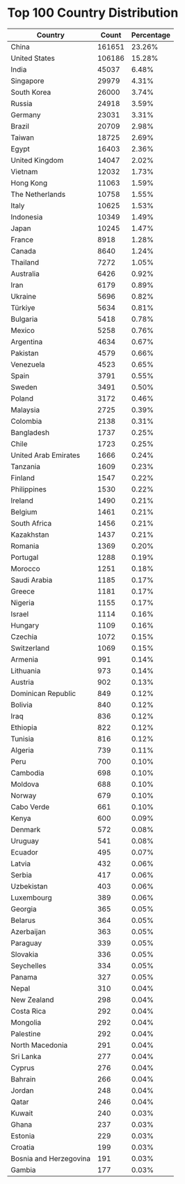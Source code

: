 # Top 100 Country Distribution
| Country | Count | Percentage |
|----|----|----|
| China | 161651 | 23.26% |
| United States | 106186 | 15.28% |
| India | 45037 | 6.48% |
| Singapore | 29979 | 4.31% |
| South Korea | 26000 | 3.74% |
| Russia | 24918 | 3.59% |
| Germany | 23031 | 3.31% |
| Brazil | 20709 | 2.98% |
| Taiwan | 18725 | 2.69% |
| Egypt | 16403 | 2.36% |
| United Kingdom | 14047 | 2.02% |
| Vietnam | 12032 | 1.73% |
| Hong Kong | 11063 | 1.59% |
| The Netherlands | 10758 | 1.55% |
| Italy | 10625 | 1.53% |
| Indonesia | 10349 | 1.49% |
| Japan | 10245 | 1.47% |
| France | 8918 | 1.28% |
| Canada | 8640 | 1.24% |
| Thailand | 7272 | 1.05% |
| Australia | 6426 | 0.92% |
| Iran | 6179 | 0.89% |
| Ukraine | 5696 | 0.82% |
| Türkiye | 5634 | 0.81% |
| Bulgaria | 5418 | 0.78% |
| Mexico | 5258 | 0.76% |
| Argentina | 4634 | 0.67% |
| Pakistan | 4579 | 0.66% |
| Venezuela | 4523 | 0.65% |
| Spain | 3791 | 0.55% |
| Sweden | 3491 | 0.50% |
| Poland | 3172 | 0.46% |
| Malaysia | 2725 | 0.39% |
| Colombia | 2138 | 0.31% |
| Bangladesh | 1737 | 0.25% |
| Chile | 1723 | 0.25% |
| United Arab Emirates | 1666 | 0.24% |
| Tanzania | 1609 | 0.23% |
| Finland | 1547 | 0.22% |
| Philippines | 1530 | 0.22% |
| Ireland | 1490 | 0.21% |
| Belgium | 1461 | 0.21% |
| South Africa | 1456 | 0.21% |
| Kazakhstan | 1437 | 0.21% |
| Romania | 1369 | 0.20% |
| Portugal | 1288 | 0.19% |
| Morocco | 1251 | 0.18% |
| Saudi Arabia | 1185 | 0.17% |
| Greece | 1181 | 0.17% |
| Nigeria | 1155 | 0.17% |
| Israel | 1114 | 0.16% |
| Hungary | 1109 | 0.16% |
| Czechia | 1072 | 0.15% |
| Switzerland | 1069 | 0.15% |
| Armenia | 991 | 0.14% |
| Lithuania | 973 | 0.14% |
| Austria | 902 | 0.13% |
| Dominican Republic | 849 | 0.12% |
| Bolivia | 840 | 0.12% |
| Iraq | 836 | 0.12% |
| Ethiopia | 822 | 0.12% |
| Tunisia | 816 | 0.12% |
| Algeria | 739 | 0.11% |
| Peru | 700 | 0.10% |
| Cambodia | 698 | 0.10% |
| Moldova | 688 | 0.10% |
| Norway | 679 | 0.10% |
| Cabo Verde | 661 | 0.10% |
| Kenya | 600 | 0.09% |
| Denmark | 572 | 0.08% |
| Uruguay | 541 | 0.08% |
| Ecuador | 495 | 0.07% |
| Latvia | 432 | 0.06% |
| Serbia | 417 | 0.06% |
| Uzbekistan | 403 | 0.06% |
| Luxembourg | 389 | 0.06% |
| Georgia | 365 | 0.05% |
| Belarus | 364 | 0.05% |
| Azerbaijan | 363 | 0.05% |
| Paraguay | 339 | 0.05% |
| Slovakia | 336 | 0.05% |
| Seychelles | 334 | 0.05% |
| Panama | 327 | 0.05% |
| Nepal | 310 | 0.04% |
| New Zealand | 298 | 0.04% |
| Costa Rica | 292 | 0.04% |
| Mongolia | 292 | 0.04% |
| Palestine | 292 | 0.04% |
| North Macedonia | 291 | 0.04% |
| Sri Lanka | 277 | 0.04% |
| Cyprus | 276 | 0.04% |
| Bahrain | 266 | 0.04% |
| Jordan | 248 | 0.04% |
| Qatar | 246 | 0.04% |
| Kuwait | 240 | 0.03% |
| Ghana | 237 | 0.03% |
| Estonia | 229 | 0.03% |
| Croatia | 199 | 0.03% |
| Bosnia and Herzegovina | 191 | 0.03% |
| Gambia | 177 | 0.03% |
